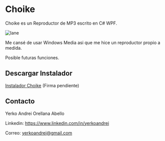 # Choike
Choike es un Reproductor de MP3 escrito en C# WPF.

![lane](https://github.com/YerkoAndrei/Choike/blob/ccfd2e85c7b23b45d42b8d23b7665ff930165802/Choike/Arte/SinCar%C3%A1tula.png)

Me cansé de usar Windows Media asi que me hice un reproductor propio a medida.

Posible futuras funciones.

## Descargar Instalador
<a href="https://github.com/5115a50d-c892-47f5-b36c-eb3e593298d2">Instalador Choike</a> (Firma pendiente)

## Contacto
Yerko Andrei Orellana Abello

Linkedin: https://www.linkedin.com/in/yerkoandrei

Correo:  yerkoandrei@gmail.com
